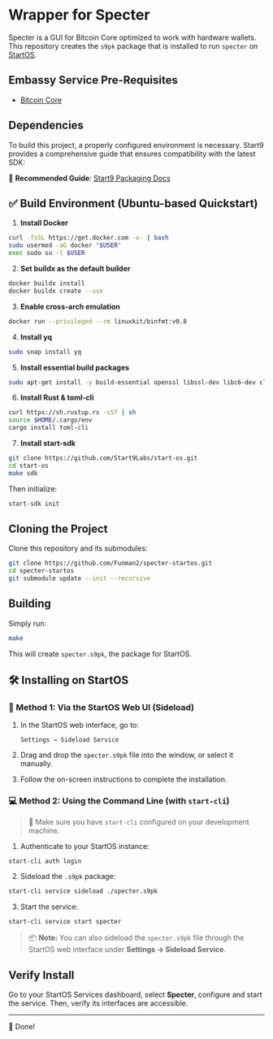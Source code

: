 # Wrapper for Specter

Specter is a GUI for Bitcoin Core optimized to work with hardware wallets. This repository creates the `s9pk` package that is installed to run `specter` on [StartOS](https://github.com/Start9Labs/start-os/).

## Embassy Service Pre-Requisites

- [Bitcoin Core](https://github.com/Start9Labs/bitcoind-wrapper)

## Dependencies

To build this project, a properly configured environment is necessary. Start9 provides a comprehensive guide that ensures compatibility with the latest SDK:

🔗 **Recommended Guide**: [Start9 Packaging Docs](https://docs.start9.com/0.3.5.x/developer-docs/packaging)

## ✅ Build Environment (Ubuntu-based Quickstart)

1. **Install Docker**

```bash
curl -fsSL https://get.docker.com -o- | bash
sudo usermod -aG docker "$USER"
exec sudo su -l $USER
```

2. **Set buildx as the default builder**

```bash
docker buildx install
docker buildx create --use
```

3. **Enable cross-arch emulation**

```bash
docker run --privileged --rm linuxkit/binfmt:v0.8
```

4. **Install yq**

```bash
sudo snap install yq
```

5. **Install essential build packages**

```bash
sudo apt-get install -y build-essential openssl libssl-dev libc6-dev clang libclang-dev ca-certificates
```

6. **Install Rust & toml-cli**

```bash
curl https://sh.rustup.rs -sSf | sh
source $HOME/.cargo/env
cargo install toml-cli
```

7. **Install start-sdk**

```bash
git clone https://github.com/Start9Labs/start-os.git
cd start-os
make sdk
```

Then initialize:

```bash
start-sdk init
```

## Cloning the Project

Clone this repository and its submodules:

```bash
git clone https://github.com/Funman2/specter-startos.git
cd specter-startos
git submodule update --init --recursive
```

## Building

Simply run:

```bash
make
```

This will create `specter.s9pk`, the package for StartOS.

## 🛠️ Installing on StartOS

### 🔄 Method 1: Via the StartOS Web UI (Sideload)

1. In the StartOS web interface, go to:

   ```
   Settings → Sideload Service
   ```

2. Drag and drop the `specter.s9pk` file into the window, or select it manually.

3. Follow the on-screen instructions to complete the installation.

### 💻 Method 2: Using the Command Line (with `start-cli`)

> 📌 Make sure you have `start-cli` configured on your development machine.

1. Authenticate to your StartOS instance:

```bash
start-cli auth login
```

2. Sideload the `.s9pk` package:

```bash
start-cli service sideload ./specter.s9pk
```

3. Start the service:

```bash
start-cli service start specter
```

> 📦 **Note:** You can also sideload the `specter.s9pk` file through the StartOS web interface under **Settings → Sideload Service**.

## Verify Install

Go to your StartOS Services dashboard, select **Specter**, configure and start the service. Then, verify its interfaces are accessible.

---

🎉 Done!


